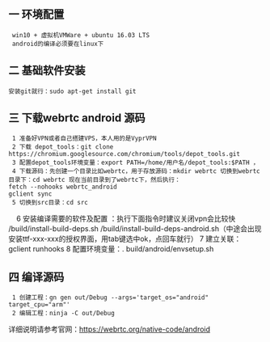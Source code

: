 ## 一 环境配置
     win10 + 虚拟机VMWare + ubuntu 16.03 LTS  
     android的编译必须要在linux下

## 二 基础软件安装
    安装git就行：sudo apt-get install git

## 三 下载webrtc android 源码
     1 准备好VPN或者自己搭建VPS，本人用的是VyprVPN
     2 下载 depot_tools：git clone https://chromium.googlesource.com/chromium/tools/depot_tools.git
     3 配置depot_tools环境变量：export PATH=/home/用户名/depot_tools:$PATH ，
     4 下载源码：先创建一个目录比如webrtc，用于存放源码：mkdir webrtc 切换到webrtc目录下：cd webrtc 现在当前目录到了webrtc下，然后执行：
	fetch --nohooks webrtc_android
	gclient sync
     5 切换到src目录：cd src
     6 安装编译需要的软件及配置 ：执行下面指令时建议关闭vpn会比较快
     	/build/install-build-deps.sh
     	/build/install-build-deps-android.sh（中途会出现安装ttf-xxx-xxx的授权界面，用tab键选中ok，点回车就行）
     7 建立关联：gclient runhooks
     8 配置环境变量：. build/android/envsetup.sh
     
## 四 编译源码
     1 创建工程：gn gen out/Debug --args='target_os="android" target_cpu="arm"'
     2 编辑工程：ninja -C out/Debug


详细说明请参考官网：https://webrtc.org/native-code/android
